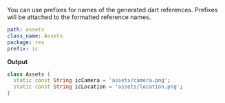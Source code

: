 You can use prefixes for names of the generated dart references. Prefixes will be attached to the formatted reference names.

```yaml
path: assets
class_name: Assets
package: res
prefix: ic
```

**Output**

```dart
class Assets {
  static const String icCamera = 'assets/camera.png';
  static const String icLocation = 'assets/location.png';
}
```